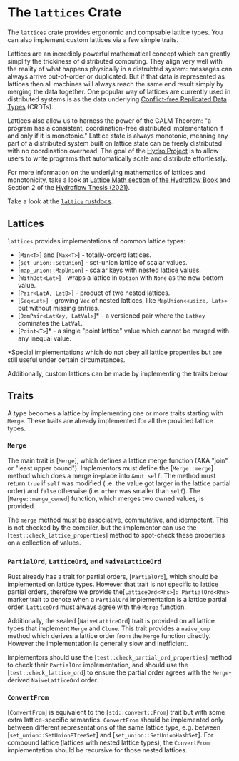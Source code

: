 <h1 class="crate-title">The <code>lattices</code> Crate</h1>

The `lattices` crate provides ergonomic and compsable lattice types. You can also implement custom
lattices via a few simple traits.

Lattices are an incredibly powerful mathematical concept which can greatly simplify the trickiness
of distributed computing. They align very well with the reality of what happens physically in a
distrubted system: messages can always arrive out-of-order or duplicated. But if that data is
represented as lattices then all machines will always reach the same end result simply by merging the data together.
One popular way of lattices are currently used in distributed systems is as the data underlying
[Conflict-free Replicated Data Types](https://en.wikipedia.org/wiki/Conflict-free_replicated_data_type)
(CRDTs).

Lattices also allow us to harness the power of the CALM Theorem: "a program has a consistent,
coordination-free distributed implementation if and only if it is monotonic." Lattice state is
always monotonic, meaning any part of a distributed system built on lattice state can be
freely distributed with no coordination overhead. The goal of the [Hydro Project](https://hydro.run/)
is to allow users to write programs that automatically scale and distribute effortlessly.

For more information on the underlying mathematics of lattices and monotonicity, take a look at
[Lattice Math section of the Hydroflow Book](https://hydro.run/docs/lattices_crate/lattice_math)
and Section 2 of the [Hydroflow Thesis (2021)](https://hydro.run/papers/hydroflow-thesis.pdf).

Take a look at the [`lattice` rustdocs](https://hydro-project.github.io/hydroflow/doc/lattices/index.html).

## Lattices

`lattices` provides implementations of common lattice types:
* [`Min<T>`] and [`Max<T>`] - totally-orderd lattices.
* [`set_union::SetUnion`] - set-union lattice of scalar values.
* [`map_union::MapUnion`] - scalar keys with nested lattice values.
* [`WithBot<Lat>`] - wraps a lattice in `Option` with `None` as the new bottom value.
* [`Pair<LatA, LatB>`] - product of two nested lattices.
* [`Seq<Lat>`] - growing `Vec` of nested lattices, like `MapUnion<<usize, Lat>>` but without missing entries.
* [`DomPair<LatKey, LatVal>`]* - a versioned pair where the `LatKey` dominates the `LatVal`.
* [`Point<T>`]* - a single "point lattice" value which cannot be merged with any inequal value.

*Special implementations which do not obey all lattice properties but are still useful under
certain circumstances.

Additionally, custom lattices can be made by implementing the traits below.

## Traits

A type becomes a lattice by implementing one or more traits starting with `Merge`. These traits
are already implemented for all the provided lattice types.

### `Merge`

The main trait is [`Merge`], which defines a lattice merge function (AKA "join" or "least upper
bound"). Implementors must define the [`Merge::merge`] method which does a merge in-place into
`&mut self`. The method must return `true` if `self` was modified (i.e. the value got larger in the
lattice partial order) and `false` otherwise (i.e. `other` was smaller than `self`). The [`Merge::merge_owned`]
function, which merges two owned values, is provided.

The `merge` method must be associative, commutative, and idempotent. This is not checked by the
compiler, but the implementor can use the [`test::check_lattice_properties`] method to spot-check
these properties on a collection of values.

### `PartialOrd`, `LatticeOrd`, and `NaiveLatticeOrd`

Rust already has a trait for partial orders, [`PartialOrd`], which should be implemented on lattice
types. However that trait is not specific to lattice partial orders, therefore we provide the[`LatticeOrd<Rhs>`]`: PartialOrd<Rhs>`
marker trait to denote when a `PartialOrd` implementation is a lattice partial order. `LatticeOrd`
must always agree with the `Merge` function.

Additionally, the sealed [`NaiveLatticeOrd`] trait is provided on all lattice types that implement
`Merge` and `Clone`. This trait provides a `naive_cmp` method which derives a lattice order from
the `Merge` function directly. However the implementation is generally slow and inefficient.

Implementors should use the [`test::check_partial_ord_properties`] method to check their
`PartialOrd` implementation, and should use the [`test::check_lattice_ord`] to ensure the partial
order agrees with the `Merge`-derived `NaiveLatticeOrd` order.

### `ConvertFrom`

[`ConvertFrom`] is equivalent to the [`std::convert::From`] trait but with some extra
lattice-specific semantics. `ConvertFrom` should be implemented only between different
representations of the same lattice type, e.g. between [`set_union::SetUnionBTreeSet`] and [`set_union::SetUnionHashSet`].
For compound lattice (lattices with nested lattice types), the `ConvertFrom` implementation should
be recursive for those nested lattices.
